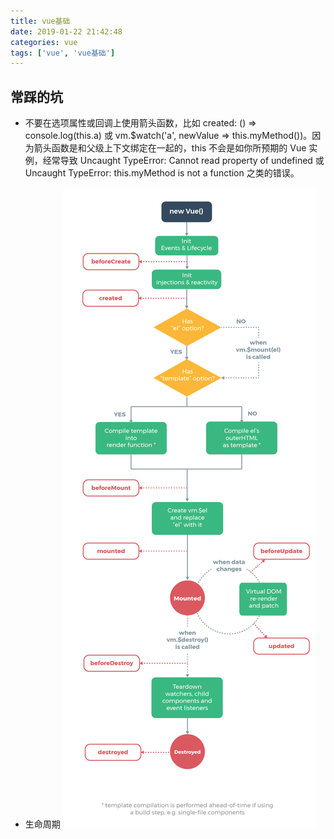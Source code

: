 ```yaml
---
title: vue基础
date: 2019-01-22 21:42:48
categories: vue
tags: ['vue', 'vue基础']
---
```


## 常踩的坑
* 不要在选项属性或回调上使用箭头函数，比如 created: () => console.log(this.a) 或 vm.$watch('a', newValue => this.myMethod())。因为箭头函数是和父级上下文绑定在一起的，this 不会是如你所预期的 Vue 实例，经常导致 Uncaught TypeError: Cannot read property of undefined 或 Uncaught TypeError: this.myMethod is not a function 之类的错误。 

* 生命周期
![生命周期](/images/vue-lifecycle.png)